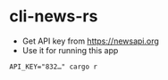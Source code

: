 # cli-news-rs

- Get API key from https://newsapi.org
- Use it for running this app

```
API_KEY="832…" cargo r
```
